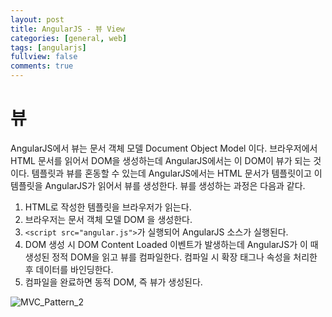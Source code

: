 ```yaml
---
layout: post
title: AngularJS - 뷰 View
categories: [general, web]
tags: [angularjs]
fullview: false
comments: true
---
```



# 뷰

AngularJS에서 뷰는 문서 객체 모델 Document Object Model 이다. 브라우저에서 HTML 문서를 읽어서 DOM을 생성하는데 AngularJS에서는 이 DOM이 뷰가 되는 것이다. 템플릿과 뷰를 혼동할 수 있는데 AngularJS에서는 HTML 문서가 템플릿이고 이 템플릿을 AngularJS가 읽어서 뷰를 생성한다. 뷰를 생성하는 과정은 다음과 같다.

1. HTML로 작성한 템플릿을 브라우저가 읽는다.
2. 브라우저는 문서 객체 모델 DOM 을 생성한다.
3. `<script src="angular.js">`가 실행되어 AngularJS 소스가 실행된다.
4. DOM 생성 시 DOM Content Loaded 이벤트가 발생하는데 AngularJS가 이 때 생성된 정적 DOM을 읽고 뷰를 컴파일한다. 컴파일 시 확장 태그나
속성을 처리한 후 데이터를 바인딩한다.
5. 컴파일을 완료하면 동적 DOM, 즉 뷰가 생성된다.

![MVC_Pattern_2](/img/2015/11/26/MVC_Pattern_2.jpg "MVC_Pattern_2")
